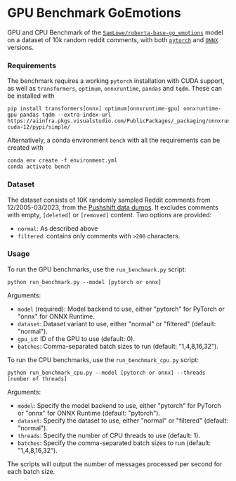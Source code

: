# GPU Benchmark GoEmotions

GPU and CPU Benchmark of the [`SamLowe/roberta-base-go_emotions`](https://huggingface.co/SamLowe/roberta-base-go_emotions) model on a dataset of 10k random reddit comments, with both [`pytorch`]((https://huggingface.co/SamLowe/roberta-base-go_emotions)) and [`ONNX`](https://huggingface.co/SamLowe/roberta-base-go_emotions-onnx) versions. 

### Requirements

The benchmark requires a working `pytorch` installation with CUDA support, as well as `transformers`, `optimum`, `onnxruntime`, `pandas` and `tqdm`. These can be installed with

```
pip install transformers[onnx] optimum[onnxruntime-gpu] onnxruntime-gpu pandas tqdm --extra-index-url https://aiinfra.pkgs.visualstudio.com/PublicPackages/_packaging/onnxruntime-cuda-12/pypi/simple/
```

Alternatively, a conda environment `bench` with all the requirements can be created with

```
conda env create -f environment.yml
conda activate bench
```
### Dataset

The dataset consists of 10K randomly sampled Reddit comments from 12/2005-03/2023, from the [Pushshift data dumps](https://academictorrents.com/details/9c263fc85366c1ef8f5bb9da0203f4c8c8db75f4). It excludes comments with empty, `[deleted]` or `[removed]` content. Two options are provided:
- `normal`: As described above
- `filtered`: contains only comments with `>200` characters. 


### Usage

To run the GPU benchmarks, use the `run_benchmark.py` script:

```
python run_benchmark.py --model [pytorch or onnx]
```

Arguments:
- `model` (required): Model backend to use, either "pytorch" for PyTorch or "onnx" for ONNX Runtime.
- `dataset`: Dataset variant to use, either "normal" or "filtered" (default: "normal").
- `gpu_id`: ID of the GPU to use (default: 0).
- `batches`: Comma-separated batch sizes to run (default: "1,4,8,16,32").

To run the CPU benchmarks, use the `run_benchmark_cpu.py` script:

```
python run_benchmark_cpu.py --model [pytorch or onnx] --threads [number of threads]
```

Arguments:
- `model`: Specify the model backend to use, either "pytorch" for PyTorch or "onnx" for ONNX Runtime (default: "pytorch").
- `dataset`: Specify the dataset to use, either "normal" or "filtered" (default: "normal").
- `threads`: Specify the number of CPU threads to use (default: 1).
- `batches`: Specify the comma-separated batch sizes to run (default: "1,4,8,16,32").

The scripts will output the number of messages processed per second for each batch size.